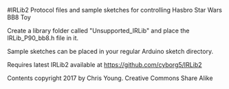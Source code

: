 ﻿#IRLib2 Protocol files and sample sketches for controlling Hasbro Star Wars BB8 Toy

Create a library folder called "Unsupported_IRLib" and place the IRLib_P90_bb8.h file in it.

Sample sketches can be placed in your regular Arduino sketch directory.

Requires latest IRLib2 available at https://github.com/cyborg5/IRLib2

Contents copyright 2017 by Chris Young. Creative Commons Share Alike 


